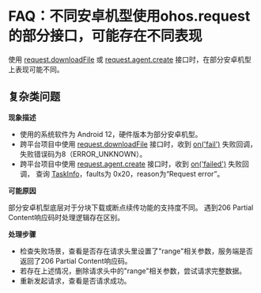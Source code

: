 # FAQ：不同安卓机型使用ohos.request的部分接口，可能存在不同表现<a name="ZH-CN_TOPIC_0000001051065413"></a>

使用 [request.downloadFile](https://gitcode.com/arkui-x/docs/blob/master/zh-cn/application-dev/reference/apis/js-apis-request.md#requestdownloadfile9) 
或 [request.agent.create](https://gitcode.com/arkui-x/docs/blob/master/zh-cn/application-dev/reference/apis/js-apis-request.md#requestagentcreate10) 接口时，在部分安卓机型上表现可能不同。

## 复杂类问题<a name="section13861135611514"></a>

**现象描述**

-   使用的系统软件为 Android 12，硬件版本为部分安卓机型。
-   跨平台项目中使用 [request.downloadFile](https://gitcode.com/arkui-x/docs/blob/master/zh-cn/application-dev/reference/apis/js-apis-request.md#requestdownloadfile9) 接口时，收到 [on('fail')](https://gitcode.com/arkui-x/docs/blob/master/zh-cn/application-dev/reference/apis/js-apis-request.md#onfail7) 失败回调，失败错误码为8（ERROR_UNKNOWN）。
-   跨平台项目中使用 [request.agent.create](https://gitcode.com/arkui-x/docs/blob/master/zh-cn/application-dev/reference/apis/js-apis-request.md#requestagentcreate10) 接口时，收到 [on('failed')](https://gitcode.com/arkui-x/docs/blob/master/zh-cn/application-dev/reference/apis/js-apis-request.md#onfailed10) 失败回调，
查询 [TaskInfo](https://gitcode.com/arkui-x/docs/blob/master/zh-cn/application-dev/reference/apis/js-apis-request.md#taskinfo10)，faults为 0x20，reason为“Request error”。

**可能原因**

部分安卓机型底层对于分块下载或断点续传功能的支持度不同。
遇到206 Partial Content响应码时处理逻辑存在区别。

**处理步骤**

-   检查失败场景，查看是否存在请求头里设置了"range"相关参数，服务端是否返回了206 Partial Content响应码。
-   若存在上述情况，删除请求头中的"range"相关参数，尝试请求完整数据。
-   重新发起请求，查看是否请求成功。
